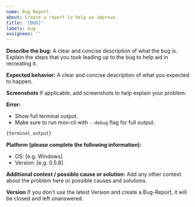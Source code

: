 ```yaml
---
name: Bug Report
about: Create a report to help us improve.
title: '[BUG]'
labels: bug
assignees: ''
---
```


**Describe the bug:**
A clear and concise description of what the bug is. Explain the steps that you took leading up to the bug to help aid in recreating it.

**Expected behavior:**
A clear and concise description of what you expected to happen.

**Screenshots**
If applicable, add screenshots to help explain your problem.

**Error:**
* Show full terminal output.
* Make sure to run mov-cli with ``--debug`` flag for full output.

```python
{terminal_output}
```

**Platform (please complete the following information):**
 - OS: [e.g. Windows]
 - Version: [e.g. 0.5.8]

**Additional context / possible cause or solution:**
Add any other context about the problem here or possible causes and solutions.

**Version**
If you don't use the latest Version and create a Bug-Report, it will be closed and left unanswered.